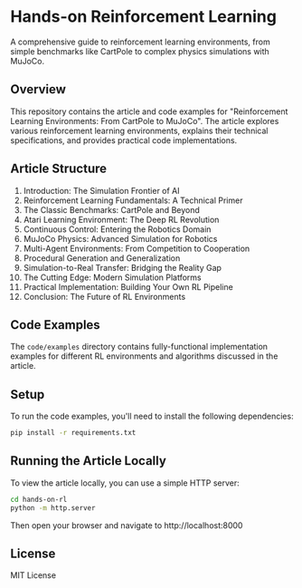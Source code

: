 # Hands-on Reinforcement Learning

A comprehensive guide to reinforcement learning environments, from simple benchmarks like CartPole to complex physics simulations with MuJoCo.

## Overview

This repository contains the article and code examples for "Reinforcement Learning Environments: From CartPole to MuJoCo". The article explores various reinforcement learning environments, explains their technical specifications, and provides practical code implementations.

## Article Structure

1. Introduction: The Simulation Frontier of AI
2. Reinforcement Learning Fundamentals: A Technical Primer
3. The Classic Benchmarks: CartPole and Beyond
4. Atari Learning Environment: The Deep RL Revolution
5. Continuous Control: Entering the Robotics Domain
6. MuJoCo Physics: Advanced Simulation for Robotics
7. Multi-Agent Environments: From Competition to Cooperation
8. Procedural Generation and Generalization
9. Simulation-to-Real Transfer: Bridging the Reality Gap
10. The Cutting Edge: Modern Simulation Platforms
11. Practical Implementation: Building Your Own RL Pipeline
12. Conclusion: The Future of RL Environments

## Code Examples

The `code/examples` directory contains fully-functional implementation examples for different RL environments and algorithms discussed in the article.

## Setup

To run the code examples, you'll need to install the following dependencies:

```bash
pip install -r requirements.txt
```

## Running the Article Locally

To view the article locally, you can use a simple HTTP server:

```bash
cd hands-on-rl
python -m http.server
```

Then open your browser and navigate to http://localhost:8000

## License

MIT License 